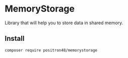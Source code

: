 # MemoryStorage

Library that will help you to store data in shared memory.

## Install

```composer require positron48/memorystorage```